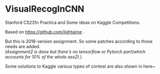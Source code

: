 # VisualRecogInCNN
 Stanford CS231n Practica and Some ideas on Kaggle Competitions.       
 
 Based on https://github.com/lightaime .           
 
 But this is 2018-version assignment. So some patches according to those needs are added.          
 (*Assignment2 is done but there's no tensorflow or Pytorch part(which accounts for 10% of the whole ass2).*)        
  
 Some solutions to Kaggle various types of contest are also shown in here~     
 
